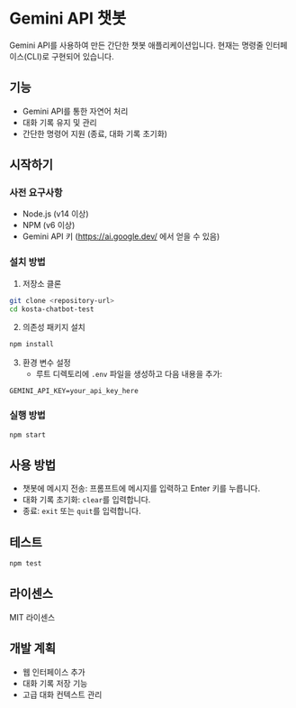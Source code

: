 # Gemini API 챗봇

Gemini API를 사용하여 만든 간단한 챗봇 애플리케이션입니다. 현재는 명령줄 인터페이스(CLI)로 구현되어 있습니다.

## 기능

- Gemini API를 통한 자연어 처리
- 대화 기록 유지 및 관리
- 간단한 명령어 지원 (종료, 대화 기록 초기화)

## 시작하기

### 사전 요구사항

- Node.js (v14 이상)
- NPM (v6 이상)
- Gemini API 키 (https://ai.google.dev/ 에서 얻을 수 있음)

### 설치 방법

1. 저장소 클론
```bash
git clone <repository-url>
cd kosta-chatbot-test
```

2. 의존성 패키지 설치
```bash
npm install
```

3. 환경 변수 설정
   - 루트 디렉토리에 `.env` 파일을 생성하고 다음 내용을 추가:
```
GEMINI_API_KEY=your_api_key_here
```

### 실행 방법

```bash
npm start
```

## 사용 방법

- 챗봇에 메시지 전송: 프롬프트에 메시지를 입력하고 Enter 키를 누릅니다.
- 대화 기록 초기화: `clear`를 입력합니다.
- 종료: `exit` 또는 `quit`를 입력합니다.

## 테스트

```bash
npm test
```

## 라이센스

MIT 라이센스

## 개발 계획

- 웹 인터페이스 추가
- 대화 기록 저장 기능
- 고급 대화 컨텍스트 관리 